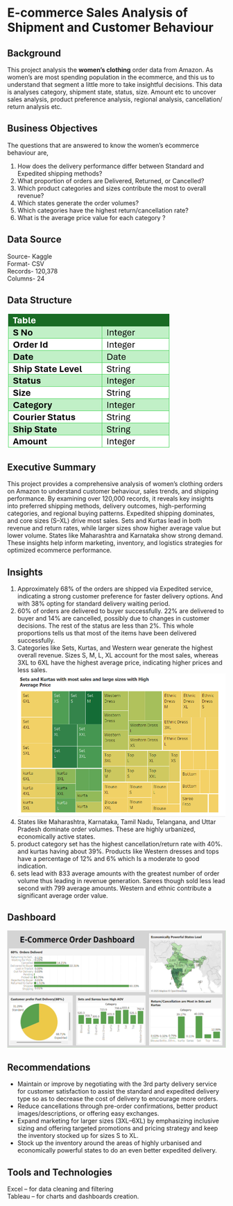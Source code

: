 # E-commerce Sales Analysis of Shipment and Customer Behaviour 
## Background
This project analysis the **women’s clothing** order data from Amazon. As women’s are most spending population in the ecommerce, and this us to understand that segment a little more to take insightful decisions. This data is analyses category, shipment state, status, size. Amount etc to uncover sales analysis, product preference analysis, regional analysis, cancellation/ return analysis etc.
## Business Objectives 
The questions that  are answered to know the women’s ecommerce behaviour are,
1.	How does the delivery performance differ between Standard and Expedited shipping methods?
2.	What proportion of orders are Delivered, Returned, or Cancelled? 
3.	Which product categories and sizes contribute the most to overall revenue?
4.	Which states generate the order volumes?
5.	Which categories have the highest return/cancellation rate?
6.	What is the average price value for each category ?
## Data Source
Source- Kaggle<br>
Format- CSV<br>
Records- 120,378<br>
Columns- 24 

## Data Structure
![Data Structure](https://github.com/meretimounika/Ecommerce-Sales-Analysis-/blob/main/Data%20Structure.png)
## Executive Summary
This project provides a comprehensive analysis of women’s clothing orders on Amazon to understand customer behaviour, sales trends, and shipping performance. By examining over 120,000 records, it reveals key insights into preferred shipping methods, delivery outcomes, high-performing categories, and regional buying patterns. Expedited shipping dominates, and core sizes (S–XL) drive most sales. Sets and Kurtas lead in both revenue and return rates, while larger sizes show higher average value but lower volume. States like Maharashtra and Karnataka show strong demand. These insights help inform marketing, inventory, and logistics strategies for optimized ecommerce performance.
## Insights
1.	Approximately 68% of the orders are shipped via Expedited service, indicating a strong customer preference for faster delivery options. And with 38% opting for standard delivery waiting period.
2.	60% of orders are delivered to buyer successfully. 22% are delivered to buyer and 14% are cancelled, possibly due to changes in customer decisions. The rest of the status are less than 2%. This whole proportions tells us that most of the items have been delivered successfully.
3.	Categories like Sets, Kurtas, and Western wear generate the highest overall revenue. Sizes S, M, L, XL account for the most sales, whereas 3XL to 6XL have the highest average price, indicating higher prices and less sales.
![Category&Size Chart](https://github.com/meretimounika/Ecommerce-Sales-Analysis-/blob/main/Category%20and%20Size%20Preference%20Treemap.png)
4.	States like Maharashtra, Karnataka, Tamil Nadu, Telangana, and Uttar Pradesh dominate order volumes. These are highly urbanized, economically active states. 
5.	product category set has the highest cancellation/return rate with 40%. and kurtas having about 39%. Products like Western dresses and tops have a percentage  of 12% and 6% which Is a moderate to good indication.
6.	sets lead with 833 average amounts with the greatest number of order volume thus leading in revenue generation. Sarees though sold less lead second with 799 average amounts. Western and ethnic contribute a significant average order value.

## Dashboard 
![Main Dashboard](https://github.com/meretimounika/Ecommerce-Sales-Analysis-/blob/main/Ecommerce%20Sales%20Dashboard.png)
## Recommendations
-	Maintain or improve by negotiating with the 3rd party delivery service for customer satisfaction to assist the standard and expedited delivery type so as to decrease the cost of delivery to encourage more orders.
-	Reduce cancellations through pre-order confirmations, better product images/descriptions, or offering easy exchanges.
-	Expand marketing for larger sizes (3XL–6XL) by emphasizing inclusive sizing and offering targeted promotions and pricing strategy and keep the inventory stocked up for sizes S to XL.
-	Stock up the inventory around the areas of highly urbanised and economically powerful states to do an even better expedited delivery.

## Tools and Technologies
Excel – for data cleaning  and filtering<br>
Tableau – for charts and dashboards creation.

